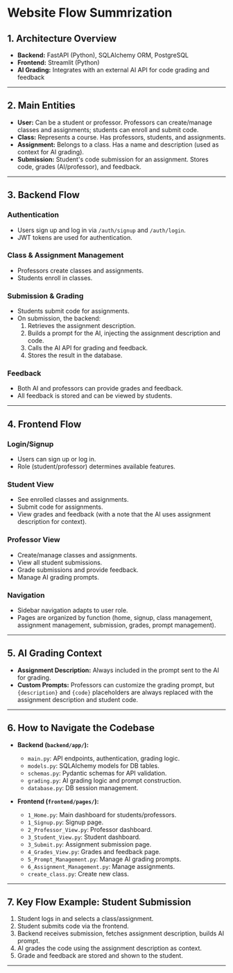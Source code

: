 # Website Flow Summrization

## 1. Architecture Overview

- **Backend:** FastAPI (Python), SQLAlchemy ORM, PostgreSQL
- **Frontend:** Streamlit (Python)
- **AI Grading:** Integrates with an external AI API for code grading and feedback

---

## 2. Main Entities

- **User:** Can be a student or professor. Professors can create/manage classes and assignments; students can enroll and submit code.
- **Class:** Represents a course. Has professors, students, and assignments.
- **Assignment:** Belongs to a class. Has a name and description (used as context for AI grading).
- **Submission:** Student's code submission for an assignment. Stores code, grades (AI/professor), and feedback.

---

## 3. Backend Flow

### Authentication
- Users sign up and log in via `/auth/signup` and `/auth/login`.
- JWT tokens are used for authentication.

### Class & Assignment Management
- Professors create classes and assignments.
- Students enroll in classes.

### Submission & Grading
- Students submit code for assignments.
- On submission, the backend:
  1. Retrieves the assignment description.
  2. Builds a prompt for the AI, injecting the assignment description and code.
  3. Calls the AI API for grading and feedback.
  4. Stores the result in the database.

### Feedback
- Both AI and professors can provide grades and feedback.
- All feedback is stored and can be viewed by students.

---

## 4. Frontend Flow

### Login/Signup
- Users can sign up or log in.
- Role (student/professor) determines available features.

### Student View
- See enrolled classes and assignments.
- Submit code for assignments.
- View grades and feedback (with a note that the AI uses assignment description for context).

### Professor View
- Create/manage classes and assignments.
- View all student submissions.
- Grade submissions and provide feedback.
- Manage AI grading prompts.

### Navigation
- Sidebar navigation adapts to user role.
- Pages are organized by function (home, signup, class management, assignment management, submission, grades, prompt management).

---

## 5. AI Grading Context

- **Assignment Description:** Always included in the prompt sent to the AI for grading.
- **Custom Prompts:** Professors can customize the grading prompt, but `{description}` and `{code}` placeholders are always replaced with the assignment description and student code.

---

## 6. How to Navigate the Codebase

- **Backend (`backend/app/`):**
  - `main.py`: API endpoints, authentication, grading logic.
  - `models.py`: SQLAlchemy models for DB tables.
  - `schemas.py`: Pydantic schemas for API validation.
  - `grading.py`: AI grading logic and prompt construction.
  - `database.py`: DB session management.

- **Frontend (`frontend/pages/`):**
  - `1_Home.py`: Main dashboard for students/professors.
  - `1_Signup.py`: Signup page.
  - `2_Professor_View.py`: Professor dashboard.
  - `3_Student_View.py`: Student dashboard.
  - `3_Submit.py`: Assignment submission page.
  - `4_Grades_View.py`: Grades and feedback page.
  - `5_Prompt_Management.py`: Manage AI grading prompts.
  - `6_Assignment_Management.py`: Manage assignments.
  - `create_class.py`: Create new class.

---

## 7. Key Flow Example: Student Submission

1. Student logs in and selects a class/assignment.
2. Student submits code via the frontend.
3. Backend receives submission, fetches assignment description, builds AI prompt.
4. AI grades the code using the assignment description as context.
5. Grade and feedback are stored and shown to the student.

---

